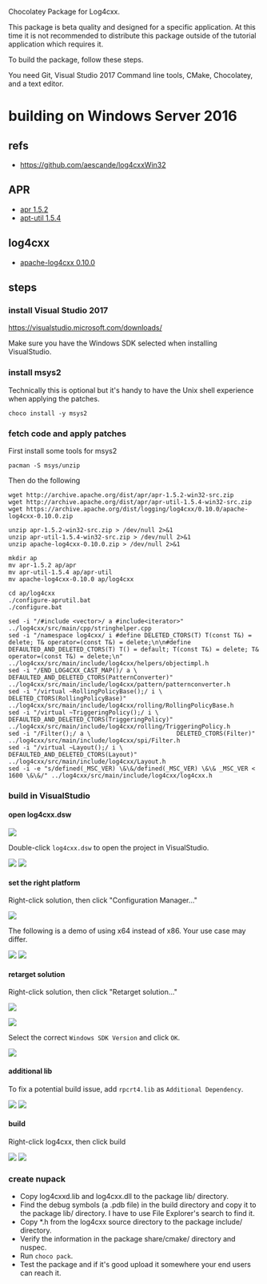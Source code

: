 Chocolatey Package for Log4cxx.

This package is beta quality and designed for a specific application.
At this time it is not recommended to distribute this package outside of the
tutorial application which requires it.

To build the package, follow these steps.

You need Git, Visual Studio 2017 Command line tools, CMake, Chocolatey, and a text editor.

# building on Windows Server 2016

## refs

* https://github.com/aescande/log4cxxWin32

## APR

* [apr 1.5.2](http://archive.apache.org/dist/apr/apr-1.5.2-win32-src.zip)
* [apt-util 1.5.4](http://archive.apache.org/dist/apr/apr-util-1.5.4-win32-src.zip)

## log4cxx

* [apache-log4cxx 0.10.0](https://archive.apache.org/dist/logging/log4cxx/0.10.0/apache-log4cxx-0.10.0.zip)

## steps

### install Visual Studio 2017

https://visualstudio.microsoft.com/downloads/

Make sure you have the Windows SDK selected when installing VisualStudio.

### install msys2

Technically this is optional but it's handy to have the Unix shell experience when applying the patches.

    choco install -y msys2

### fetch code and apply patches

First install some tools for msys2

    pacman -S msys/unzip

Then do the following

    wget http://archive.apache.org/dist/apr/apr-1.5.2-win32-src.zip
    wget http://archive.apache.org/dist/apr/apr-util-1.5.4-win32-src.zip
    wget https://archive.apache.org/dist/logging/log4cxx/0.10.0/apache-log4cxx-0.10.0.zip

    unzip apr-1.5.2-win32-src.zip > /dev/null 2>&1
    unzip apr-util-1.5.4-win32-src.zip > /dev/null 2>&1
    unzip apache-log4cxx-0.10.0.zip > /dev/null 2>&1

    mkdir ap
    mv apr-1.5.2 ap/apr
    mv apr-util-1.5.4 ap/apr-util
    mv apache-log4cxx-0.10.0 ap/log4cxx

    cd ap/log4cxx
    ./configure-aprutil.bat
    ./configure.bat

    sed -i "/#include <vector>/ a #include<iterator>" ../log4cxx/src/main/cpp/stringhelper.cpp
    sed -i "/namespace log4cxx/ i #define DELETED_CTORS(T) T(const T&) = delete; T& operator=(const T&) = delete;\n\n#define DEFAULTED_AND_DELETED_CTORS(T) T() = default; T(const T&) = delete; T& operator=(const T&) = delete;\n" ../log4cxx/src/main/include/log4cxx/helpers/objectimpl.h
    sed -i "/END_LOG4CXX_CAST_MAP()/ a \  DEFAULTED_AND_DELETED_CTORS(PatternConverter)" ../log4cxx/src/main/include/log4cxx/pattern/patternconverter.h
    sed -i "/virtual ~RollingPolicyBase();/ i \          DELETED_CTORS(RollingPolicyBase)" ../log4cxx/src/main/include/log4cxx/rolling/RollingPolicyBase.h
    sed -i "/virtual ~TriggeringPolicy();/ i \             DEFAULTED_AND_DELETED_CTORS(TriggeringPolicy)" ../log4cxx/src/main/include/log4cxx/rolling/TriggeringPolicy.h
    sed -i "/Filter();/ a \                        DELETED_CTORS(Filter)" ../log4cxx/src/main/include/log4cxx/spi/Filter.h
    sed -i "/virtual ~Layout();/ i \                DEFAULTED_AND_DELETED_CTORS(Layout)" ../log4cxx/src/main/include/log4cxx/Layout.h
    sed -i -e "s/defined(_MSC_VER) \&\&/defined(_MSC_VER) \&\& _MSC_VER < 1600 \&\&/" ../log4cxx/src/main/include/log4cxx/log4cxx.h

### build in VisualStudio

#### open log4cxx.dsw

![](01-log4cxx.png)

Double-click `log4cxx.dsw` to open the project in VisualStudio.

![](02-oneway_upgrade.png)
![](04-VSready.png)


#### set the right platform

Right-click solution, then click "Configuration Manager..."

![](05-ConfigurationManager.png)

The following is a demo of using x64 instead of x86. Your use case may differ.

![](07-ConfigurationManager1.png)
![](13-ConfigurationManager7.png)

#### retarget solution

Right-click solution, then click "Retarget solution..."

![](15-RetargetSolution.png)

![](16-RetargetProjects.png)

Select the correct `Windows SDK Version` and click `OK`.

![](17-RetargetProjects_DONE.png)

#### additional lib

To fix a potential build issue, add `rpcrt4.lib` as `Additional Dependency`.

![](18-log4cxx_Properties.png)
![](20-AdditionalDeps_rpcrt4.lib.png)

#### build

Right-click log4cxx, then click build

![](22-log4cxx_Build.png)
![](28-log4cxx_Build_DONE.png)

### create nupack

- Copy log4cxxd.lib and log4cxx.dll to the package lib/ directory.
- Find the debug symbols (a .pdb file) in the build directory and copy it to the package lib/ directory. I have to use File Explorer's search to find it.
- Copy *.h from the log4cxx source directory to the package include/ directory.
- Verify the information in the package share/cmake/ directory and nuspec.
- Run `choco pack`.
- Test the package and if it's good upload it somewhere your end users can reach it.

